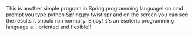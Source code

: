 This is another simple program in Spring programming language! on cmd prompt you type python Spring.py twist.spr and on the screen you can see the results it should run normally. Enjoy! it's an esoteric programming language a.i. oriented and flexible!!
